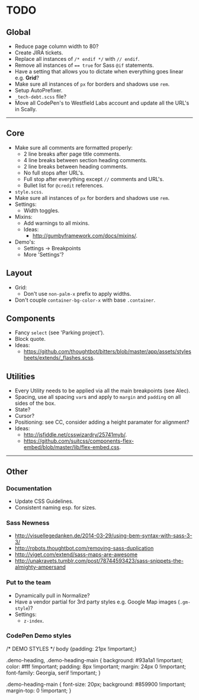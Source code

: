 # TODO

## Global

- Reduce page column width to 80?
- Create JIRA tickets.
- Replace all instances of `/* endif */` with `// endif`.
- Remove all instances of `== true` for Sass `@if` statements.
- Have a setting that allows you to dictate when everything goes linear e.g. **Grid**?
- Make sure all instances of `px` for borders and shadows use `rem`.
- Setup AutoPrefixer.
- `_tech-debt.scss` file?
- Move all CodePen's to Westfield Labs account and update all the URL's in Scally.


---


## Core

- Make sure all comments are formatted properly:
  - 2 line breaks after page title comments.
  - 4 line breaks between section heading comments.
  - 2 line breaks between heading comments.
  - No full stops after URL's.
  - Full stop after everything except `//` comments and URL's.
  - Bullet list for `@credit` references.
- `style.scss`.
- Make sure all instances of `px` for borders and shadows use `rem`.
- Settings:
  - Width toggles.
- Mixins:
  - Add warnings to all mixins.
  - Ideas:
    - <http://gumbyframework.com/docs/mixins/>.
- Demo's:
  - Settings -> Breakpoints
  - More 'Settings'?

## Layout

- Grid:
  - Don't use `non-palm-x` prefix to apply widths.
- Don't couple `container-bg-color-x` with base `.container`.

## Components

- Fancy `select` (see 'Parking project').
- Block quote.
- Ideas:
  - <https://github.com/thoughtbot/bitters/blob/master/app/assets/stylesheets/extends/_flashes.scss>.

## Utilities

- Every Utility needs to be applied via all the main breakpoints (see Alec).
- Spacing, use all spacing `var`s and apply to `margin` and `padding` on all sides of the box.
- State?
- Cursor?
- Positioning: see CC, consider adding a height paramater for alignment?
- Ideas:
  - <http://jsfiddle.net/csswizardry/25741myb/>.
  - <https://github.com/suitcss/components-flex-embed/blob/master/lib/flex-embed.css>.


---


## Other

### Documentation

- Update CSS Guidelines.
- Consistent naming esp. for sizes.

### Sass Newness

- <http://visuellegedanken.de/2014-03-29/using-bem-syntax-with-sass-3-3/>
- <http://robots.thoughtbot.com/removing-sass-duplication>
- <http://viget.com/extend/sass-maps-are-awesome>
- <http://unakravets.tumblr.com/post/78744593423/sass-snippets-the-almighty-ampersand>

### Put to the team

- Dynamically pull in Normalize?
- Have a vendor partial for 3rd party styles e.g. Google Map images (`.gm-style`)?
- Settings:
  - `z-index`.

### CodePen Demo styles

  /* DEMO STYLES */
  body {padding: 21px !important;}

  .demo-heading,
  .demo-heading-main {
    background: #93a1a1 !important;
    color: #fff !important;
    padding: 8px !important;
    margin: 24px 0 !important;
    font-family: Georgia, serif !important;
  }

  .demo-heading-main {
    font-size: 20px;
    background: #859900 !important;
    margin-top: 0 !important;
  }